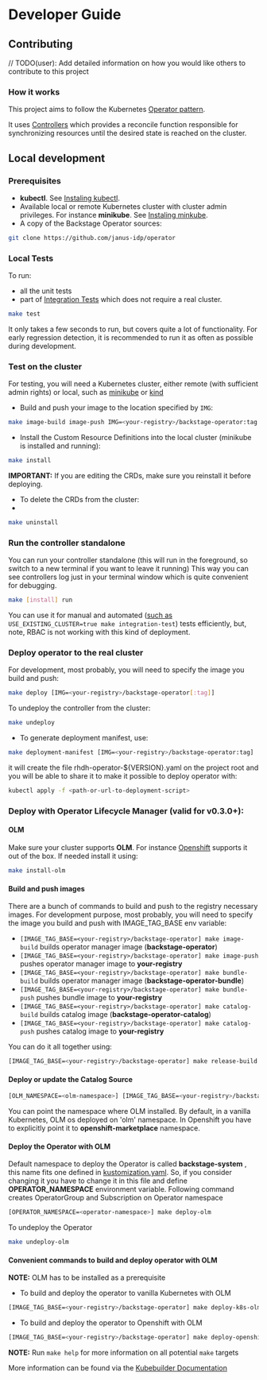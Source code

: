 # Developer Guide 

## Contributing
// TODO(user): Add detailed information on how you would like others to contribute to this project


### How it works
This project aims to follow the Kubernetes [Operator pattern](https://kubernetes.io/docs/concepts/extend-kubernetes/operator/).

It uses [Controllers](https://kubernetes.io/docs/concepts/architecture/controller/)
which provides a reconcile function responsible for synchronizing resources until the desired state is reached on the cluster.

## Local development

### Prerequisites

* **kubectl**. See [Instaling kubectl](https://kubernetes.io/docs/tasks/tools/#kubectl).
* Available local or remote Kubernetes cluster with cluster admin privileges. For instance **minikube**. See [Instaling minkube](https://kubernetes.io/docs/tasks/tools/#minikube).
* A copy of the Backstage Operator sources:
```sh
git clone https://github.com/janus-idp/operator
```

### Local Tests

To run:
* all the unit tests 
* part of [Integration Tests](../integration_tests/README.md) which does not require a real cluster.

```sh
make test
```

It only takes a few seconds to run, but covers quite a lot of functionality. For early regression detection, it is recommended to run it as often as possible during development.

### Test on the cluster

For testing, you will need a Kubernetes cluster, either remote (with sufficient admin rights) or local, such as [minikube](https://kubernetes.io/docs/tasks/tools/#minikube) or [kind](https://kubernetes.io/docs/tasks/tools/#kind)

- Build and push your image to the location specified by `IMG`:
```sh
make image-build image-push IMG=<your-registry>/backstage-operator:tag
```

- Install the Custom Resource Definitions into the local cluster (minikube is installed and running):
```sh
make install
```
**IMPORTANT:** If you are editing the CRDs, make sure you reinstall it before deploying.

- To delete the CRDs from the cluster:
- 
```sh
make uninstall
```

### Run the controller standalone

You can run your controller standalone (this will run in the foreground, so switch to a new terminal if you want to leave it running)
This way you can see controllers log just in your terminal window which is quite convenient for debugging.
```sh
make [install] run
```

You can use it for manual and automated ([such as](../integration_tests/README.md) `USE_EXISTING_CLUSTER=true make integration-test`) tests efficiently, but, note, RBAC is not working with this kind of deployment.

### Deploy operator to the real cluster

For development, most probably, you will need to specify the image you build and push:
```sh
make deploy [IMG=<your-registry>/backstage-operator[:tag]]
```

To undeploy the controller from the cluster:
```sh
make undeploy
```

- To generate deployment manifest, use:
```sh
make deployment-manifest [IMG=<your-registry>/backstage-operator:tag]
```
it will create the file rhdh-operator-${VERSION}.yaml on the project root and you will be able to share it to make it possible to deploy operator with:
```sh
kubectl apply -f <path-or-url-to-deployment-script>
```

### Deploy with Operator Lifecycle Manager (valid for v0.3.0+):

#### OLM

Make sure your cluster supports **OLM**. For instance [Openshift](https://www.redhat.com/en/technologies/cloud-computing/openshift) supports it out of the box.
If needed install it using: 

```sh
make install-olm
```

#### Build and push images

There are a bunch of commands to build and push to the registry necessary images.
For development purpose, most probably, you will need to specify the image you build and push with IMAGE_TAG_BASE env variable: 

* `[IMAGE_TAG_BASE=<your-registry>/backstage-operator] make image-build` builds operator manager image (**backstage-operator**)
* `[IMAGE_TAG_BASE=<your-registry>/backstage-operator] make image-push` pushes operator manager image to **your-registry**
* `[IMAGE_TAG_BASE=<your-registry>/backstage-operator] make bundle-build` builds operator manager image (**backstage-operator-bundle**)
* `[IMAGE_TAG_BASE=<your-registry>/backstage-operator] make bundle-push` pushes bundle image to **your-registry**
* `[IMAGE_TAG_BASE=<your-registry>/backstage-operator] make catalog-build` builds catalog image (**backstage-operator-catalog**)
* `[IMAGE_TAG_BASE=<your-registry>/backstage-operator] make catalog-push` pushes catalog image to **your-registry**

You can do it all together using:
```sh
[IMAGE_TAG_BASE=<your-registry>/backstage-operator] make release-build release-push
```

#### Deploy or update the Catalog Source

```sh
[OLM_NAMESPACE=<olm-namespace>] [IMAGE_TAG_BASE=<your-registry>/backstage-operator] make catalog-update
```
You can point the namespace where OLM installed. By default, in a vanilla Kubernetes, OLM os deployed on 'olm' namespace. In Openshift you have to explicitly point it to **openshift-marketplace** namespace.

#### Deploy the Operator with OLM 
Default namespace to deploy the Operator is called **backstage-system** , this name fits one defined in [kustomization.yaml](../config/default/kustomization.yaml). So, if you consider changing it you have to change it in this file and define **OPERATOR_NAMESPACE** environment variable.
Following command creates OperatorGroup and Subscription on Operator namespace
```sh
[OPERATOR_NAMESPACE=<operator-namespace>] make deploy-olm
```
To undeploy the Operator
```sh
make undeploy-olm
```

#### Convenient commands to build and deploy operator with OLM 

**NOTE:** OLM has to be installed as a prerequisite

* To build and deploy the operator to vanilla Kubernetes with OLM
```sh
[IMAGE_TAG_BASE=<your-registry>/backstage-operator] make deploy-k8s-olm
```

* To build and deploy the operator to Openshift with OLM
```sh
[IMAGE_TAG_BASE=<your-registry>/backstage-operator] make deploy-openshift 
```


**NOTE:** Run `make help` for more information on all potential `make` targets

More information can be found via the [Kubebuilder Documentation](https://book.kubebuilder.io/introduction.html)

